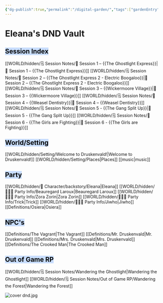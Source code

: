 ```yaml
---
{"dg-publish":true,"permalink":"/digital-garden/","tags":["gardenEntry"]}
---
```


# Eleana's DND Vault

## <mark style="background: #ADCCFFA6;">Session Index</mark>
[[WORLD/hidden/🗒️ Session Notes/📖 Session 1 – {{The Ghostlight Express}}\|📖 Session 1 – {{The Ghostlight Express}}]] 
[[WORLD/hidden/🗒️ Session Notes/📖 Session 2 – {{The Ghostlight Express 2 - Electric Boogaloo}}\|📖 Session 2 – {{The Ghostlight Express 2 - Electric Boogaloo}}]]
[[WORLD/hidden/🗒️ Session Notes/📖 Session 3 – {{Wickermoore Village}}\|📖 Session 3 – {{Wickermoore Village}}]]
[[WORLD/hidden/🗒️ Session Notes/📖 Session 4 – {{Weasel Dentistry}}\|📖 Session 4 – {{Weasel Dentistry}}]]
[[WORLD/hidden/🗒️ Session Notes/📖 Session 5 - {{The Gang Split Up}}\|📖 Session 5 - {{The Gang Split Up}}]]
[[WORLD/hidden/🗒️ Session Notes/📖 Session 6 - {{The Girls are Fighting}}\|📖 Session 6 - {{The Girls are Fighting}}]]
## <mark style="background: #ADCCFFA6;">World/Setting</mark>
[[WORLD/hidden/Setting/Welcome to Druskenvald!\|Welcome to Druskenvald!]]
[[WORLD/hidden/Setting/Places\|Places]]
[[music\|music]]
## <mark style="background: #ADCCFFA6;">Party</mark>
[[WORLD/hidden/🧬 Character/backstory/Eleana\|Eleana]]
[[WORLD/hidden/🧑‍🤝‍🧑 Party Info/Beauregard Laroux\|Beauregard Laroux]]
[[WORLD/hidden/🧑‍🤝‍🧑 Party Info/Zora Zorin\|Zora Zorin]]
[[WORLD/hidden/🧑‍🤝‍🧑 Party Info/Trick\|Trick]]
[[WORLD/hidden/🧑‍🤝‍🧑 Party Info/Jiwho\|Jiwho]]
[[Definitions/Osiera\|Osiera]]

## <mark style="background: #ADCCFFA6;">NPC's</mark>
[[Definitions/The Vagrant\|The Vagrant]]
[[Definitions/Mr. Druskenvald\|Mr. Druskenvald]]
[[Definitions/Mrs. Druskenvald\|Mrs. Druskenvald]]
[[Definitions/The Crooked Man\|The Crooked Man]]
## <mark style="background: #ADCCFFA6;">Out of Game RP</mark>
[[WORLD/hidden/🗒️ Session Notes/Wandering the Ghostlight\|Wandering the Ghostlight]]
[[WORLD/hidden/🗒️ Session Notes/Out of Game RP/Wandering the Forest\|Wandering the Forest]]

![cover dnd.jpg](/img/user/Images/cover%20dnd.jpg)